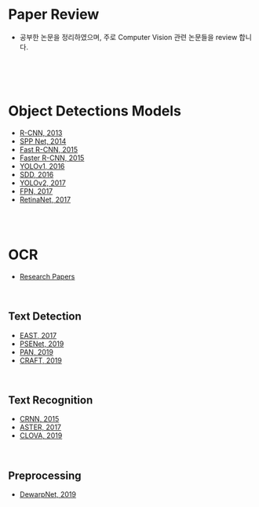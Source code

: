 # Paper Review
- 공부한 논문을 정리하였으며, 주로 Computer Vision 관련 논문들을 review 합니다.

<br><br><br>

# Object Detections Models
- [R-CNN, 2013](./Object%20Detection/R-CNN/README.md)
- [SPP Net, 2014](./Object%20Detection/SPP%20Net/README.md)
- [Fast R-CNN, 2015](./Object%20Detection/Fast%20R-CNN/README.md)
- [Faster R-CNN, 2015](./Object%20Detection/Faster%20R-CNN/README.md)
- [YOLOv1, 2016](./Object%20Detection/YOLOv1/README.md)
- [SDD, 2016](./Object%20Detection/SSD/README.md)
- [YOLOv2, 2017](./Object%20Detection/YOLOv2/README.md)
- [FPN, 2017](./Object%20Detection/FPN/README.md)
- [RetinaNet, 2017](./Object%20Detection/RetinaNet/README.md)


<br><br>

# OCR 
- [Research Papers](./OCR/README.md)

<br>

## Text Detection
- [EAST, 2017](./OCR/Text%20Detection/EAST/README.md)
- [PSENet, 2019](./OCR/Text%20Detection/PSENet/README.md)
- [PAN, 2019](./OCR/Text%20Detection/PAN/README.md)
- [CRAFT, 2019](./OCR/Text%20Detection/CRAFT/README.md)

<br>

## Text Recognition
- [CRNN, 2015](./OCR/Text%20Detection/CRNN/README.md)
- [ASTER, 2017](./OCR/Text%20Detection/ASTER/README.md)
- [CLOVA, 2019](./OCR/Text%20Detection/CLOVA/README.md)

<br>

## Preprocessing
- [DewarpNet, 2019](./OCR/Preprocessiong/DewarpNet/README.md)

